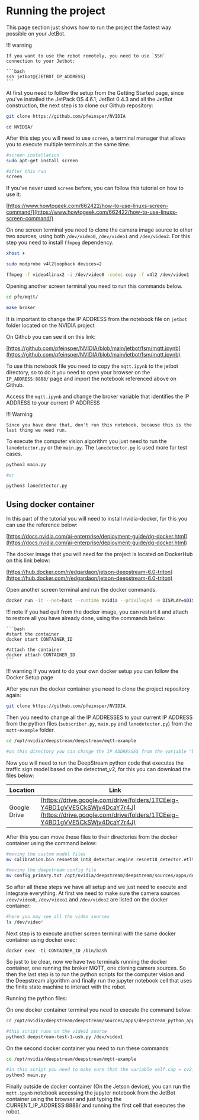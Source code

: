 # Running the project

This page section just shows how to run the project the fastest way possible on your JetBot.

!!! warning

    If you want to use the robot remotely, you need to use `SSH` connection to your Jetbot: 
    
    ```bash
    ssh jetbot@{JETBOT_IP_ADDRESS}
    ```

At first you need to follow the setup from the Getting Started page, since you`ve installed the JetPack OS 4.6.1, JetBot 0.4.3 and all the JetBot construction, the next step is to clone our Github repository:

```bash
git clone https://github.com/pfeinsper/NVIDIA
```

```
cd NVIDIA/
```

After this step you will need to use `screen`, a terminal manager that allows you to execute multiple terminals at the same time.

```bash
#screen installation
sudo apt-get install screen

#after this run
screen
```

If you've never used `screen` before, you can follow this tutorial on how to use it:

[https://www.howtogeek.com/662422/how-to-use-linuxs-screen-command/](https://www.howtogeek.com/662422/how-to-use-linuxs-screen-command/)


On one screen terminal you need to clone the camera image source to other two sources, using both `/dev/video0`, `/dev/video1` and `/dev/video2`. For this step you need to install `ffmpeg` dependency.

```bash
xhost +
```

```bash
sudo modprobe v4l2loopback devices=2
```

```bash
ffmpeg -f video4linux2 -i /dev/video0 -codec copy -f v4l2 /dev/video1 -codec copy -f v4l2 /dev/video2
```

Opening another screen terminal you need to run this commands below.

```bash
cd pfe/mqtt/
```

```bash
make broker
```

It is important to change the IP ADDRESS from the notebook file on `jetbot` folder located on the NVIDIA project

On Github you can see it on this link:

[https://github.com/pfeinsper/NVIDIA/blob/main/jetbot/fsm/mqtt.ipynb](https://github.com/pfeinsper/NVIDIA/blob/main/jetbot/fsm/mqtt.ipynb)

To use this notebook file you need to copy the `mqtt.ipynb` to the jetbot directory, so to do it you need to open your browser on the `IP_ADDRESS:8888/` page and import the notebook referenced above on Github.

Access the `mqtt.ipynb` and change the broker variable that identifies the IP ADDRESS to your current IP ADDRESS

!!! Warning

    Since you have done that, don't run this notebook, because this is the last thing we need run.

To execute the computer vision algorithm you just need to run the `lanedetector.py` or the `main.py`. The `lanedetector.py` is used more for test cases.

```bash
python3 main.py

#or

python3 lanedetector.py
```

## Using docker container

In this part of the tutorial you will need to install nvidia-docker, for this you can use the reference below:

[https://docs.nvidia.com/ai-enterprise/deployment-guide/dg-docker.html](https://docs.nvidia.com/ai-enterprise/deployment-guide/dg-docker.html)

The docker image that you will need for the project is located on DockerHub on this link below:

[https://hub.docker.com/r/edgardaon/jetson-deepstream-6.0-triton](https://hub.docker.com/r/edgardaon/jetson-deepstream-6.0-triton)

Open another screen terminal and run the docker commands.

```bash
docker run -it --net=host --runtime nvidia --privileged -e DISPLAY=$DISPLAY -w /opt/nvidia/deepstream/deepstream-6.0 -v /tmp/.X11-unix/:/tmp/.X11-unix -v /tmp/argus_socket:/tmp/argus_socket edgardaon/jetson-deepstream-6.0-triton:version1.1 /bin/bash
```

!!! note
    If you had quit from the docker image, you can restart it and attach to restore all you have already done, using the commands below:

    ```bash
    #start the container
    docker start CONTAINER_ID

    #attach the container
    docker attach CONTAINER_ID
    ```

!!! warning
    If you want to do your own docker setup you can follow the Docker Setup page 

After you run the docker container you need to clone the project repository again:

```bash
git clone https://github.com/pfeinsper/NVIDIA
```

Then you need to change all the IP ADDRESSES to your current IP ADDRESS from the python files (`subscriber.py`, `main.py` and `lanedetector.py`) from the `mqtt-example` folder. 

```bash
cd /opt/nvidia/deepstream/deepstream/mqtt-example

#on this directory you can change the IP ADDRESSES from the variable "broker"
```

Now you will need to run the DeepStream python code that executes the traffic sign model based on the detectnet_v2, for this you can download the files below:

| Location            | Link                                |
| --------------------|-------------------------------------|
| Google Drive        |  [https://drive.google.com/drive/folders/1TCEeig-Y4BD1gVVE5CkSWjv4DcaY7r4J](https://drive.google.com/drive/folders/1TCEeig-Y4BD1gVVE5CkSWjv4DcaY7r4J)|

After this you can move these files to their directories from the docker container using the command below:

```bash
#moving the custom model files
mv calibration.bin resnet18_int8_detector.engine resnet18_detector.etlt labels.txt labels.txt /opt/nvidia/deepstream/deepstream/samples/models

#moving the deepstream config file
mv config_primary.txt /opt/nvidia/deepstream/deepstream/sources/apps/deepstream_python_apps/apps/deepstream-pfe
```

So after all these steps we have all setup and we just need to execute and integrate everything. At first we need to make sure the camera sources `/dev/video0`, `/dev/video1` and `/dev/video2` are listed on the docker container:

```bash
#here you may see all the video sources
ls /dev/video*
```

Next step is to execute another screen terminal with the same docker container using docker exec:

```
docker exec -ti CONTAINER_ID /bin/bash
```

So just to be clear, now we have two terminals running the docker container, one running the broker MQTT, one cloning camera sources. So then the last step is to run the python scripts for the computer vision and the Deepstream algorithm and finally run the jupyter notebook cell that uses the finite state machine to interact with the robot.

Running the python files:

On one docker container terminal you need to execute the command below:

```bash
cd /opt/nvidia/deepstream/deepstream/sources/apps/deepstream_python_apps/apps/deepstream-pfe

#this script runs on the video1 source
python3 deepstream-test-1-usb.py /dev/video1
```

On the second docker container you need to run these commands:

```bash
cd /opt/nvidia/deepstream/deepstream/mqtt-example

#in this script you need to make sure that the variable self.cap = cv2.VideoCapture(2) on the python file
python3 main.py
```

Finally outside de docker container (On the Jetson device), you can run the `mqtt.ipynb` notebook accessing the jupyter notebook from the JetBot container using the browser and just typing the CURRENT_IP_ADDRESS:8888/ and running the first cell that executes the robot.